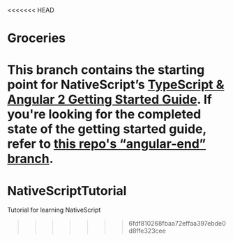 <<<<<<< HEAD
# Groceries

This branch contains the starting point for NativeScript’s [TypeScript & Angular 2 Getting Started Guide](http://docs.nativescript.org/angular/tutorial/ng-chapter-0). If you're looking for the completed state of the getting started guide, refer to [this repo's “angular-end” branch](https://github.com/NativeScript/sample-Groceries/tree/angular-end).
=======
# NativeScriptTutorial
Tutorial for learning NativeScript
>>>>>>> 6fdf810268fbaa72effaa397ebde0d8ffe323cee
